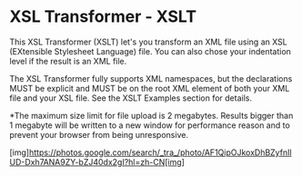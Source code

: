 # XSL Transformer - XSLT
 This XSL Transformer (XSLT) let's you transform an XML file using an XSL (EXtensible Stylesheet Language) file. You can also chose your indentation level if the result is an XML file.

The XSL Transformer fully supports XML namespaces, but the declarations MUST be explicit and MUST be on the root XML element of both your XML file and your XSL file. See the XSLT Examples section for details.

*The maximum size limit for file upload is 2 megabytes. Results bigger than 1 megabyte will be written to a new window for performance reason and to prevent your browser from being unresponsive.


[img]https://photos.google.com/search/_tra_/photo/AF1QipOJkoxDhBZyfnIlUD-Dxh7ANA9ZY-bZJ40dx2gI?hl=zh-CN[img]
